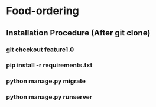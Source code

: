 # Food-ordering
## Installation Procedure (After git clone)
### git checkout feature1.0
### pip install -r requirements.txt
### python manage.py migrate
### python manage.py runserver
